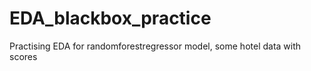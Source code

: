 # EDA_blackbox_practice
Practising EDA for randomforestregressor model, some hotel data with scores
